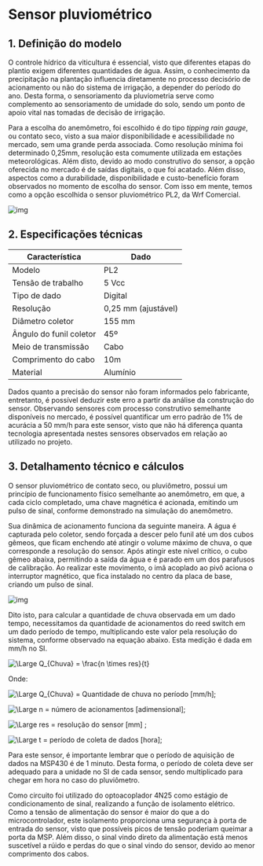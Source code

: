 # Sensor pluviométrico

## 1. Definição do modelo

O controle hídrico da viticultura é essencial, visto que diferentes etapas do plantio exigem diferentes quantidades de água. Assim, o conhecimento da precipitação na plantação influencia diretamente no processo decisório de acionamento ou não do sistema de irrigação, a depender do período do ano. Desta forma, o sensoriamento da pluviometria serve como complemento ao sensoriamento de umidade do solo, sendo um ponto de apoio vital nas tomadas de decisão de irrigação.

Para a escolha do anemômetro, foi escolhido é do tipo _tipping rain gauge_, ou contato seco, visto a sua maior disponibilidade e acessibilidade no mercado, sem uma grande perda associada. Como resolução mínima foi determinado 0,25mm, resolução esta comumente utilizada em estações meteorológicas. Além disto, devido ao modo construtivo do sensor, a opção oferecida no mercado é de saídas digitais, o que foi acatado. Além disso, aspectos como a durabilidade, disponibilidade e custo-benefício foram observados no momento de escolha do sensor. Com isso em mente, temos como a opção escolhida o sensor pluviométrico PL2, da Wrf Comercial.

![img](imgs/pluviometro.png)

## 2. Especificações técnicas

|Característica|Dado|
|-|-|
|Modelo|PL2|
|Tensão de trabalho|5 Vcc|
|Tipo de dado|Digital|
|Resolução|0,25 mm (ajustável)|
|Diâmetro coletor|155 mm|
|Ângulo do funil coletor|45º|
|Meio de transmissão|Cabo|
|Comprimento do cabo|10m|
|Material|Alumínio|

Dados quanto a precisão do sensor não foram informados pelo fabricante, entretanto, é possível deduzir este erro a partir da análise da construção do sensor. Observando sensores com processo construtivo semelhante disponíveis no mercado, é possível quantificar um erro padrão de 1% de acurácia a 50 mm/h para este sensor, visto que não há diferença quanta tecnologia apresentada nestes sensores observados em relação ao utilizado no projeto.

## 3. Detalhamento técnico e cálculos

O sensor pluviométrico de contato seco, ou pluviômetro, possui um princípio de funcionamento físico semelhante ao anemômetro, em que, a cada ciclo completado, uma chave magnética é acionada, emitindo um pulso de sinal, conforme demonstrado na simulação do anemômetro.

Sua dinâmica de acionamento funciona da seguinte maneira. A água é capturada pelo coletor, sendo forçada a descer pelo funil até um dos cubos gêmeos, que ficam enchendo até atingir o volume máximo de chuva, o que corresponde a resolução do sensor. Após atingir este nível crítico, o cubo gêmeo abaixa, permitindo a saída da água e é parado em um dos parafusos de calibração. Ao realizar este movimento, o imã acoplado ao pivô aciona o interruptor magnético, que fica instalado no centro da placa de base, criando um pulso de sinal.

![img](imgs/pluv_explicação.png)

Dito isto, para calcular a quantidade de chuva observada em um dado tempo, necessitamos da quantidade de acionamentos do reed switch em um dado período de tempo, multiplicando este valor pela resolução do sistema, conforme observado na equação abaixo. Esta medição é dada em mm/h no SI.

![\Large  Q_{Chuva} = \frac{n \times res}{t}](https://latex.codecogs.com/svg.latex?\Large&space;Q_{Chuva}%20=%20\frac{n%20\times%20res}{t})

Onde:

![\Large Q_{Chuva}](https://latex.codecogs.com/svg.latex?\Large&space;Q_{Chuva}) = Quantidade de chuva no período [mm/h];

![\Large n](https://latex.codecogs.com/svg.latex?\Large&space;n) = número de acionamentos [adimensional];

![\Large res](https://latex.codecogs.com/svg.latex?\Large&space;res) = resolução do sensor [mm] ;

![\Large t](https://latex.codecogs.com/svg.latex?\Large&space;t) = período de coleta de dados [hora]; 

Para este sensor, é importante lembrar que o período de aquisição de dados na MSP430 é de 1 minuto. Desta forma, o período de coleta deve ser adequado para a unidade no SI de cada sensor, sendo multiplicado para chegar em hora no caso do pluviômetro.

Como circuito foi utilizado do optoacoplador 4N25 como estágio de condicionamento de sinal, realizando a função de isolamento elétrico. Como a tensão de alimentação do sensor é maior do que a do microcontrolador, este isolamento proporciona uma segurança à porta de entrada do sensor, visto que possíveis picos de tensão poderiam queimar a porta da MSP. Além disso, o sinal vindo direto da alimentação está menos suscetível a rúido e perdas do que o sinal vindo do sensor, devido ao menor comprimento dos cabos.